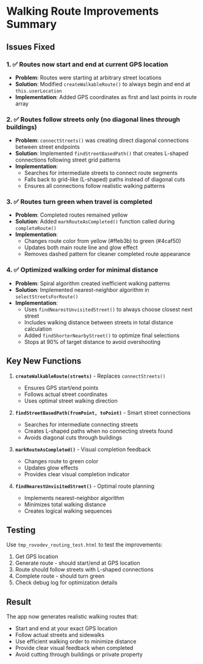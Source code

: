 # Walking Route Improvements Summary

## Issues Fixed

### 1. ✅ Routes now start and end at current GPS location
- **Problem**: Routes were starting at arbitrary street locations
- **Solution**: Modified `createWalkableRoute()` to always begin and end at `this.userLocation`
- **Implementation**: Added GPS coordinates as first and last points in route array

### 2. ✅ Routes follow streets only (no diagonal lines through buildings)
- **Problem**: `connectStreets()` was creating direct diagonal connections between street endpoints
- **Solution**: Implemented `findStreetBasedPath()` that creates L-shaped connections following street grid patterns
- **Implementation**: 
  - Searches for intermediate streets to connect route segments
  - Falls back to grid-like (L-shaped) paths instead of diagonal cuts
  - Ensures all connections follow realistic walking patterns

### 3. ✅ Routes turn green when travel is completed
- **Problem**: Completed routes remained yellow
- **Solution**: Added `markRouteAsCompleted()` function called during `completeRoute()`
- **Implementation**: 
  - Changes route color from yellow (#ffeb3b) to green (#4caf50)
  - Updates both main route line and glow effect
  - Removes dashed pattern for cleaner completed route appearance

### 4. ✅ Optimized walking order for minimal distance
- **Problem**: Spiral algorithm created inefficient walking patterns
- **Solution**: Implemented nearest-neighbor algorithm in `selectStreetsForRoute()`
- **Implementation**:
  - Uses `findNearestUnvisitedStreet()` to always choose closest next street
  - Includes walking distance between streets in total distance calculation
  - Added `findShorterNearbyStreet()` to optimize final selections
  - Stops at 90% of target distance to avoid overshooting

## Key New Functions

1. **`createWalkableRoute(streets)`** - Replaces `connectStreets()`
   - Ensures GPS start/end points
   - Follows actual street coordinates
   - Uses optimal street walking direction

2. **`findStreetBasedPath(fromPoint, toPoint)`** - Smart street connections
   - Searches for intermediate connecting streets
   - Creates L-shaped paths when no connecting streets found
   - Avoids diagonal cuts through buildings

3. **`markRouteAsCompleted()`** - Visual completion feedback
   - Changes route to green color
   - Updates glow effects
   - Provides clear visual completion indicator

4. **`findNearestUnvisitedStreet()`** - Optimal route planning
   - Implements nearest-neighbor algorithm
   - Minimizes total walking distance
   - Creates logical walking sequences

## Testing

Use `tmp_rovodev_routing_test.html` to test the improvements:
1. Get GPS location
2. Generate route - should start/end at GPS location
3. Route should follow streets with L-shaped connections
4. Complete route - should turn green
5. Check debug log for optimization details

## Result

The app now generates realistic walking routes that:
- Start and end at your exact GPS location
- Follow actual streets and sidewalks
- Use efficient walking order to minimize distance
- Provide clear visual feedback when completed
- Avoid cutting through buildings or private property